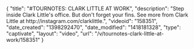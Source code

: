 {
    "title": "#TOURNOTES: CLARK LITTLE AT WORK",
    "description": "Step inside Clark Little's office. But don't forget your fins. See more from Clark Little at http:\/\/instagram.com\/clarklittle.",
    "videoid": "158351",
    "date_created": "1398292470",
    "date_modified": "1418181328",
    "type": "captivate",
    "layout": "video",
    "url": "\/v\/tournotes-clark-little-at-work\/158351"
}
